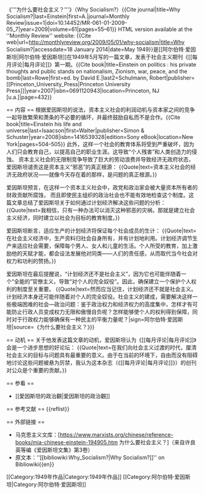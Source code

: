 《'''为什么要社会主义？'''》（Why Socialism?）<ref name="whysocialism">{{Cite journal|title=Why Socialism?|last=Einstein|first=A.|journal=Monthly Review|issue=1|doi=10.14452/MR-061-01-2009-05_7|year=2009|volume=61|pages=55–61}} HTML version available at the ''Monthly Review'' website: {{Cite web|url=http://monthlyreview.org/2009/05/01/why-socialism|title=Why Socialism?|accessdate=18 January 2014|date=May 1949}}</ref>是[[阿尔伯特·爱因斯坦|阿尔伯特·爱因斯坦]]在1949年5月写的一篇文章，发表于社会主义期刊《[[每月评论|每月评论]]》第一期。<ref>{{Cite book|title=Einstein on politics : his private thoughts and public stands on nationalism, Zionism, war, peace, and the bomb|last=Rowe|first=ed. by David E.|last2=Schulmann, Robert|publisher=[[Princeton_University_Press|Princeton University Press]]|year=2007|isbn=0691120943|location=Princeton, NJ [u.a.]|page=432}}</ref>

== 内容 ==
根据爱因斯坦的说法，资本主义社会的利润动机与资本家之间的竞争一起导致繁荣和萧条的不必要的循环，并最终鼓励自私而不是合作。<ref name="einstein1">{{Cite book|title=Einstein his life and universe|last=Isaacson|first=Walter|publisher=Simon & Schuster|year=2008|isbn=1416539328|edition=Sony eBook|location=New York|pages=504–505}}</ref> 此外，这样一个社会的教育体系将受到严重破坏，因为人们只会教育自己，以提高自己的职业生涯。这导致“个人残害”和人类创造力的侵蚀。<ref name=einstein1/> 资本主义社会的无限制竞争导致了巨大的劳动浪费并导致经济无政府状态，爱因斯坦谴责这是资本主义“邪恶”的真正根源：
{{Quote|text=资本主义社会的经济无政府状况——就像今天存在着的那样，是问题的真正根源。<ref name="whysocialism" />}}

爱因斯坦预言，在这样一个资本主义社会中，政党和政治家会被大量资本所有者的财政贡献所腐蚀，<ref name=einstein1/> 而且即使民主组织的政治社会也不能有效地检查这个制度。这篇文章总结了爱因斯坦关于如何通过计划经济解决这些问题的分析：
{{Quote|text=我相信，只有一种办法可以消灭这种邪恶的灾祸，那就是建立社会主义经济，同时建立以社会为目标的教育制度。<ref name="whysocialism" />}}

爱因斯坦断言，适应生产的计划经济将保证每个社会成员的生计：
{{Quote|text=在社会主义经济中，生产资料归社会自身所有，并有计划地利用。计划经济调节生产来适应社会需要，保障每个男人、女人和儿童的生活。个人所受的教育，加上激励他的天赋才能，都会设法发展他对同类——人们的责任感，从而取代当今社会对权力和功利的赞扬。<ref name="whysocialism" />}}

爱因斯坦在最后提醒说，“计划经济还不是社会主义”，因为它也可能伴随着一个“全能的”官僚主义，导致“对个人的完全奴役”。因此，确保建立一个保护个人权利的制度至关重要。
{{Quote|text=然而应当记住，计划经济还不就是社会主义。计划经济本身还可能伴随着对个人的完全奴役。社会主义的建成，需要解决这样一些极端困难的社会—政治问题：鉴于政治权力和经济权力的高度集中，怎样才有可能防止行政人员变成权力无限和傲慢自负呢？怎样能够使个人的权利得到保障，同时对于行政权力能够确保有一种民主的平衡力量呢？<ref name="whysocialism" />|sign=阿尔伯特·爱因斯坦|source=《为什么要社会主义？》}}

== 动机 ==
关于他发表这篇文章的动机，爱因斯坦认为《[[每月评论|每月评论]]》会是一个进步思想的好论坛：
{{Quote|text=在我们向社会主义过渡的时代，厘清社会主义的目标与问题具有最重要的意义。由于在当前的环境下，自由而没有阻碍地讨论这些问题被悬为厉禁，我认为这本杂志（《[[每月评论|每月评论]]》）的创刊对公众是个重要的贡献。<ref name="whysocialism" />}}

== 参看 ==
* [[愛因斯坦的政治觀|愛因斯坦的政治觀]]

== 参考文献 ==
{{reflist}}

== 外部链接 ==
* 马克思主义文库：[https://www.marxists.org/chinese/reference-books/mia-chinese-einstein-194905.htm 为什么要社会主义？]（来自许良英等编《爱因斯坦文集》第3卷）
* 原文本：''[[bibliowiki:Why_Socialism?|Why Socialism?]]'' on Bibliowiki{{en}}

[[Category:1949年作品|Category:1949年作品]]
[[Category:阿尔伯特·爱因斯坦|Category:阿尔伯特·爱因斯坦]]
